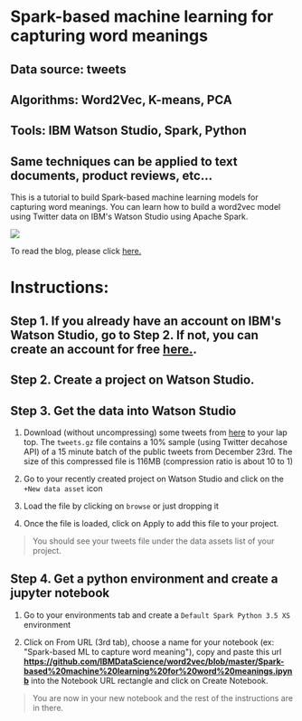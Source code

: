 # Spark-based machine learning for capturing word meanings

## Data source: tweets
## Algorithms: Word2Vec, K-means, PCA
## Tools: IBM Watson Studio, Spark, Python

## Same techniques can be applied to text documents, product reviews, etc...

This is a tutorial to build Spark-based machine learning models for capturing word meanings. You can learn how to build a word2vec model using Twitter data on IBM's Watson Studio using Apache Spark.

 <img src="https://github.com/IBMDataScience/word2vec/blob/master/images/w2v-ibm-design.png"/>

To read the blog, please click [here.](https://medium.com/ibm-data-science-experience/spark-based-machine-learning-tools-for-capturing-word-meanings-b89d2cb90a5f)

# Instructions:

## Step 1. If you already have an account on IBM's Watson Studio, go to Step 2. If not, you can create an account for free [here.](https://cloud.ibm.com/registration).

## Step 2. Create a project on Watson Studio.

## Step 3. Get the data into Watson Studio

1. Download (without uncompressing) some tweets from [here](https://ibm.box.com/s/mn5cenc1m6vuqm8qdwf2ddzuc4jyvpd4) to your lap top. The `tweets.gz` file contains a 10% sample (using Twitter decahose API) of a 15 minute batch of the public tweets from December 23rd. The size of this compressed file is 116MB (compression ratio is about 10 to 1)

2. Go to your recently created project on Watson Studio and click on the `+New data asset` icon

3. Load the file by clicking on `browse` or just dropping it

4. Once the file is loaded, click on Apply to add this file to your project.

  > You should see your tweets file under the data assets list of your project. 

## Step 4. Get a python environment and create a jupyter notebook

1. Go to your environments tab and create a `Default Spark Python 3.5 XS` environment
 
2. Click on From URL (3rd tab), choose a name for your notebook (ex: "Spark-based ML to capture word meaning"), copy and paste this url **https://github.com/IBMDataScience/word2vec/blob/master/Spark-based%20machine%20learning%20for%20word%20meanings.ipynb** into the Notebook URL rectangle and click on Create Notebook.

 > You are now in your new notebook and the rest of the instructions are in there.
